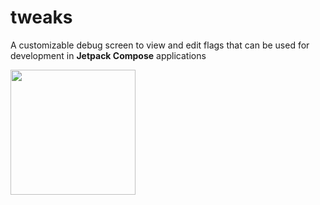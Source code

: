 # tweaks
A customizable debug screen to view and edit flags that can be used for development in **Jetpack Compose** applications


<img src="https://user-images.githubusercontent.com/4595241/136670126-10564d0c-9cc8-4758-bcdb-8ce7246b654e.gif" data-canonical-src="https://user-images.githubusercontent.com/4595241/136670126-10564d0c-9cc8-4758-bcdb-8ce7246b654e.gif" width="200" />
